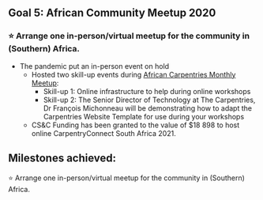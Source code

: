## Goal 5: African Community Meetup 2020
### :star: Arrange one in-person/virtual meetup for the community in (Southern) Africa. 
- The pandemic put an in-person event on hold
  - Hosted two skill-up events during [African Carpentries Monthly Meetup](https://pad.carpentries.org/ZA-community-call):
    - Skill-up 1: Online infrastructure to help during online workshops
    - Skill-up 2: The Senior Director of Technology at The Carpentries, Dr François Michonneau will be demonstrating how to adapt the Carpentries Website Template for use during your workshops
  - CS&C Funding has been granted to the value of $18 898 to host online CarpentryConnect South Africa 2021. 

## Milestones achieved:
:star: Arrange one in-person/virtual meetup for the community in (Southern) Africa. 
